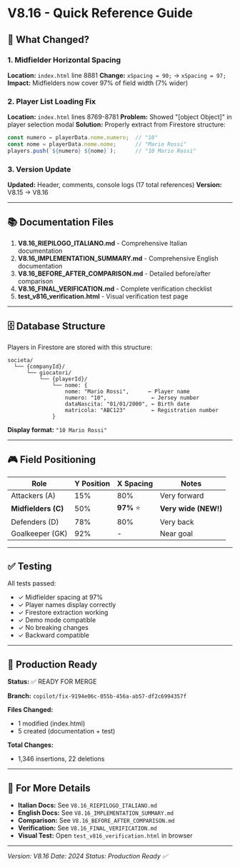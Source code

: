 # V8.16 - Quick Reference Guide

## 🎯 What Changed?

### 1. Midfielder Horizontal Spacing
**Location:** `index.html` line 8881
**Change:** `xSpacing = 90;` → `xSpacing = 97;`
**Impact:** Midfielders now cover 97% of field width (7% wider)

### 2. Player List Loading Fix
**Location:** `index.html` lines 8769-8781
**Problem:** Showed "[object Object]" in player selection modal
**Solution:** Properly extract from Firestore structure:
```javascript
const numero = playerData.nome.numero;  // "10"
const nome = playerData.nome.nome;      // "Mario Rossi"
players.push(`${numero} ${nome}`);      // "10 Mario Rossi"
```

### 3. Version Update
**Updated:** Header, comments, console logs (17 total references)
**Version:** V8.15 → V8.16

---

## 📚 Documentation Files

1. **V8.16_RIEPILOGO_ITALIANO.md** - Comprehensive Italian documentation
2. **V8.16_IMPLEMENTATION_SUMMARY.md** - Comprehensive English documentation
3. **V8.16_BEFORE_AFTER_COMPARISON.md** - Detailed before/after comparison
4. **V8.16_FINAL_VERIFICATION.md** - Complete verification checklist
5. **test_v816_verification.html** - Visual verification test page

---

## 🗄️ Database Structure

Players in Firestore are stored with this structure:

```
societa/
  └── {companyId}/
      └── giocatori/
          └── {playerId}/
              └── nome: {
                  nome: "Mario Rossi",      ← Player name
                  numero: "10",              ← Jersey number
                  dataNascita: "01/01/2000", ← Birth date
                  matricola: "ABC123"        ← Registration number
              }
```

**Display format:** `"10 Mario Rossi"`

---

## 🎮 Field Positioning

| Role | Y Position | X Spacing | Notes |
|------|------------|-----------|-------|
| Attackers (A) | 15% | 80% | Very forward |
| **Midfielders (C)** | 50% | **97%** ⭐ | **Very wide (NEW!)** |
| Defenders (D) | 78% | 80% | Very back |
| Goalkeeper (GK) | 92% | - | Near goal |

---

## ✅ Testing

All tests passed:
- ✓ Midfielder spacing at 97%
- ✓ Player names display correctly
- ✓ Firestore extraction working
- ✓ Demo mode compatible
- ✓ No breaking changes
- ✓ Backward compatible

---

## 🚀 Production Ready

**Status:** ✅ READY FOR MERGE

**Branch:** `copilot/fix-9194e06c-055b-456a-ab57-df2c6994357f`

**Files Changed:**
- 1 modified (index.html)
- 5 created (documentation + test)

**Total Changes:**
- 1,346 insertions, 22 deletions

---

## 📖 For More Details

- **Italian Docs:** See `V8.16_RIEPILOGO_ITALIANO.md`
- **English Docs:** See `V8.16_IMPLEMENTATION_SUMMARY.md`
- **Comparison:** See `V8.16_BEFORE_AFTER_COMPARISON.md`
- **Verification:** See `V8.16_FINAL_VERIFICATION.md`
- **Visual Test:** Open `test_v816_verification.html` in browser

---

_Version: V8.16_
_Date: 2024_
_Status: Production Ready ✅_
